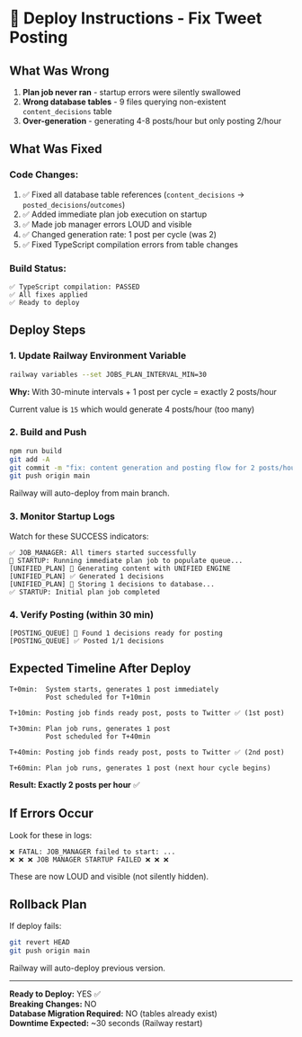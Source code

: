 # 🚀 Deploy Instructions - Fix Tweet Posting

## **What Was Wrong**

1. **Plan job never ran** - startup errors were silently swallowed
2. **Wrong database tables** - 9 files querying non-existent `content_decisions` table
3. **Over-generation** - generating 4-8 posts/hour but only posting 2/hour

## **What Was Fixed**

### **Code Changes:**
1. ✅ Fixed all database table references (`content_decisions` → `posted_decisions`/`outcomes`)
2. ✅ Added immediate plan job execution on startup
3. ✅ Made job manager errors LOUD and visible
4. ✅ Changed generation rate: 1 post per cycle (was 2)
5. ✅ Fixed TypeScript compilation errors from table changes

### **Build Status:**
```
✅ TypeScript compilation: PASSED
✅ All fixes applied
✅ Ready to deploy
```

## **Deploy Steps**

### **1. Update Railway Environment Variable**
```bash
railway variables --set JOBS_PLAN_INTERVAL_MIN=30
```

**Why:** With 30-minute intervals + 1 post per cycle = exactly 2 posts/hour

Current value is `15` which would generate 4 posts/hour (too many)

### **2. Build and Push**
```bash
npm run build
git add -A
git commit -m "fix: content generation and posting flow for 2 posts/hour"
git push origin main
```

Railway will auto-deploy from main branch.

### **3. Monitor Startup Logs**
Watch for these SUCCESS indicators:
```
✅ JOB_MANAGER: All timers started successfully
🚀 STARTUP: Running immediate plan job to populate queue...
[UNIFIED_PLAN] 🚀 Generating content with UNIFIED ENGINE
[UNIFIED_PLAN] ✅ Generated 1 decisions
[UNIFIED_PLAN] 💾 Storing 1 decisions to database...
✅ STARTUP: Initial plan job completed
```

### **4. Verify Posting (within 30 min)**
```
[POSTING_QUEUE] 📝 Found 1 decisions ready for posting
[POSTING_QUEUE] ✅ Posted 1/1 decisions
```

## **Expected Timeline After Deploy**

```
T+0min:  System starts, generates 1 post immediately
         Post scheduled for T+10min
         
T+10min: Posting job finds ready post, posts to Twitter ✅ (1st post)

T+30min: Plan job runs, generates 1 post
         Post scheduled for T+40min
         
T+40min: Posting job finds ready post, posts to Twitter ✅ (2nd post)

T+60min: Plan job runs, generates 1 post (next hour cycle begins)
```

**Result: Exactly 2 posts per hour** ✅

## **If Errors Occur**

Look for these in logs:
```
❌ FATAL: JOB_MANAGER failed to start: ...
❌ ❌ ❌ JOB MANAGER STARTUP FAILED ❌ ❌ ❌
```

These are now LOUD and visible (not silently hidden).

## **Rollback Plan**

If deploy fails:
```bash
git revert HEAD
git push origin main
```

Railway will auto-deploy previous version.

---

**Ready to Deploy:** YES ✅  
**Breaking Changes:** NO  
**Database Migration Required:** NO (tables already exist)  
**Downtime Expected:** ~30 seconds (Railway restart)


